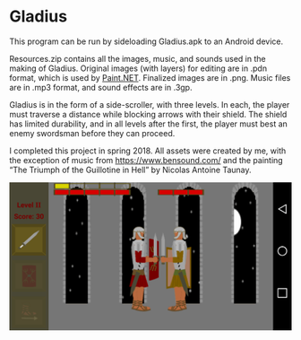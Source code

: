 # Gladius
This program can be run by sideloading Gladius.apk to an Android device.

Resources.zip contains all the images, music, and sounds used in the making of Gladius. Original images (with layers) for editing are in .pdn format, which is used by [Paint.NET](https://www.getpaint.net/). Finalized images are in .png. Music files are in .mp3 format, and sound effects are in .3gp.

Gladius is in the form of a side-scroller, with three levels. In each, the player must traverse a distance while blocking arrows with their shield. The shield has limited durability, and in all levels after the first, the player must best an enemy swordsman before they can proceed.

I completed this project in spring 2018. All assets were created by me, with the exception of music from https://www.bensound.com/ and the painting “The Triumph of the Guillotine in Hell” by Nicolas Antoine Taunay.

![Screenshot:](https://github.com/ZacharyWyatt/Gladius/blob/master/Screenshots/Screenshot_3.png)
